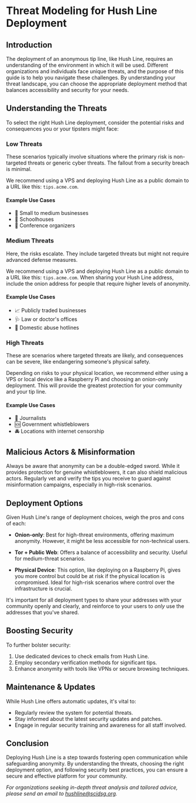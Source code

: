 # Threat Modeling for Hush Line Deployment

## Introduction
The deployment of an anonymous tip line, like Hush Line, requires an understanding of the environment in which it will be used. Different organizations and individuals face unique threats, and the purpose of this guide is to help you navigate these challenges. By understanding your threat landscape, you can choose the appropriate deployment method that balances accessibility and security for your needs.

## Understanding the Threats
To select the right Hush Line deployment, consider the potential risks and consequences you or your tipsters might face:

### Low Threats
These scenarios typically involve situations where the primary risk is non-targeted threats or generic cyber threats. The fallout from a security breach is minimal. 

We recommend using a VPS and deploying Hush Line as a public domain to a URL like this: `tips.acme.com`.

#### Example Use Cases
- 💼 Small to medium businesses
- 🏫 Schoolhouses
- 🎈 Conference organizers

### Medium Threats
Here, the risks escalate. They include targeted threats but might not require advanced defense measures. 

We recommend using a VPS and deploying Hush Line as a public domain to a URL like this: `tips.acme.com`. When sharing your Hush Line address, include the onion address for people that require higher levels of anonymity.

#### Example Use Cases
- 📈 Publicly traded businesses
- 🩺 Law or doctor's offices
- 🚨 Domestic abuse hotlines

### High Threats
These are scenarios where targeted threats are likely, and consequences can be severe, like endangering someone's physical safety.

Depending on risks to your physical location, we recommend either using a VPS or local device like a Raspberry Pi and choosing an onion-only deployment. This will provide the greatest protection for your community and your tip line.

#### Example Use Cases
- 📰 Journalists
- 🆘 Government whistleblowers
- 🚔 Locations with internet censorship

## Malicious Actors & Misinformation
Always be aware that anonymity can be a double-edged sword. While it provides protection for genuine whistleblowers, it can also shield malicious actors. Regularly vet and verify the tips you receive to guard against misinformation campaigns, especially in high-risk scenarios.

## Deployment Options
Given Hush Line's range of deployment choices, weigh the pros and cons of each:

- **Onion-only**: Best for high-threat environments, offering maximum anonymity. However, it might be less accessible for non-technical users.
  
- **Tor + Public Web**: Offers a balance of accessibility and security. Useful for medium-threat scenarios.

- **Physical Device**: This option, like deploying on a Raspberry Pi, gives you more control but could be at risk if the physical location is compromised. Ideal for high-risk scenarios where control over the infrastructure is crucial.

It's important for all deployment types to share your addresses with your community openly and clearly, and reinforce to your users to _only_ use the addresses that you've shared.

## Boosting Security
To further bolster security:

1. Use dedicated devices to check emails from Hush Line.
2. Employ secondary verification methods for significant tips.
3. Enhance anonymity with tools like VPNs or secure browsing techniques.

## Maintenance & Updates
While Hush Line offers automatic updates, it's vital to:

- Regularly review the system for potential threats.
- Stay informed about the latest security updates and patches.
- Engage in regular security training and awareness for all staff involved.

## Conclusion
Deploying Hush Line is a step towards fostering open communication while safeguarding anonymity. By understanding the threats, choosing the right deployment option, and following security best practices, you can ensure a secure and effective platform for your community.

*For organizations seeking in-depth threat analysis and tailored advice, please send an email to hushline@scidsg.org.*